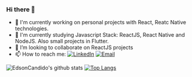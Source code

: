 ### Hi there 👋

- 🔭 I'm currently working on personal projects with React, Reatc Native technologies.
- 🌱 I'm currently studying Javascript Stack: ReactJS, React Native and NodeJS. Also small projects in Flutter. 
- 👯 I’m looking to collaborate on ReactJS projects
- 📫 How to reach me:   <a href="https://www.linkedin.com/in/edson-cândido-3b334b1b4/" target="_blank"><img alt="LinkedIn" src="https://img.shields.io/badge/LinkedIn-@Edsoncandido-blue?style=flat&logo=linkedin"></a>  <a href="mailto:edson.cursoprogramacao@gmail.com"><img alt="Email" src="https://img.shields.io/badge/edson.cursoprogramacao@gmail.com-blue?style=flat&logo=gmail"></a>
</p>

![EdsonCandido's github stats](https://github-readme-stats.vercel.app/api?username=EdsonCandido73&show_icons=true&theme=dracula)
[![Top Langs](https://github-readme-stats.vercel.app/api/top-langs/?username=EdsonCandido73&layout=compact&show_icons=true&theme=dracula)](https://github.com/anuraghazra/github-readme-stats)
